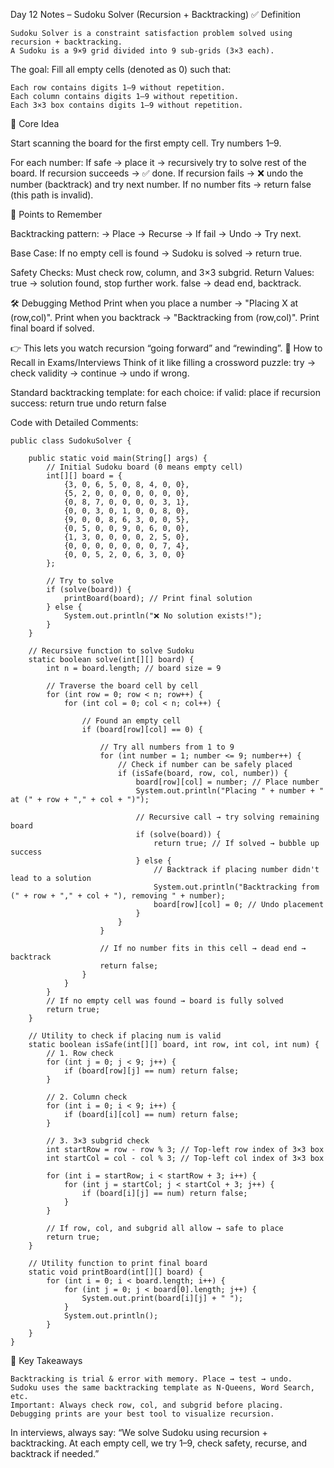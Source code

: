 Day 12 Notes – Sudoku Solver (Recursion + Backtracking)
✅ Definition

    Sudoku Solver is a constraint satisfaction problem solved using recursion + backtracking.
    A Sudoku is a 9×9 grid divided into 9 sub-grids (3×3 each).

The goal: Fill all empty cells (denoted as 0) such that:

    Each row contains digits 1–9 without repetition.
    Each column contains digits 1–9 without repetition.
    Each 3×3 box contains digits 1–9 without repetition.

🧠 Core Idea

Start scanning the board for the first empty cell.
    Try numbers 1–9.

For each number:
    If safe → place it → recursively try to solve rest of the board.
    If recursion succeeds → ✅ done.
    If recursion fails → ❌ undo the number (backtrack) and try next number.
    If no number fits → return false (this path is invalid).

📌 Points to Remember

Backtracking pattern:
→ Place → Recurse → If fail → Undo → Try next.

Base Case:
If no empty cell is found → Sudoku is solved → return true.

Safety Checks:
    Must check row, column, and 3×3 subgrid.
Return Values:
    true → solution found, stop further work.
    false → dead end, backtrack.

🛠️ Debugging Method
    Print when you place a number → "Placing X at (row,col)".
    Print when you backtrack → "Backtracking from (row,col)".
    Print final board if solved.

👉 This lets you watch recursion “going forward” and “rewinding”.
📌 How to Recall in Exams/Interviews
    Think of it like filling a crossword puzzle: try → check validity → continue → undo if wrong.

Standard backtracking template:
    for each choice:
        if valid:
            place
            if recursion success: return true
            undo
    return false

Code with Detailed Comments:

    public class SudokuSolver {

        public static void main(String[] args) {
            // Initial Sudoku board (0 means empty cell)
            int[][] board = {
                {3, 0, 6, 5, 0, 8, 4, 0, 0},
                {5, 2, 0, 0, 0, 0, 0, 0, 0},
                {0, 8, 7, 0, 0, 0, 0, 3, 1},
                {0, 0, 3, 0, 1, 0, 0, 8, 0},
                {9, 0, 0, 8, 6, 3, 0, 0, 5},
                {0, 5, 0, 0, 9, 0, 6, 0, 0},
                {1, 3, 0, 0, 0, 0, 2, 5, 0},
                {0, 0, 0, 0, 0, 0, 0, 7, 4},
                {0, 0, 5, 2, 0, 6, 3, 0, 0}
            };

            // Try to solve
            if (solve(board)) {
                printBoard(board); // Print final solution
            } else {
                System.out.println("❌ No solution exists!");
            }
        }

        // Recursive function to solve Sudoku
        static boolean solve(int[][] board) {
            int n = board.length; // board size = 9

            // Traverse the board cell by cell
            for (int row = 0; row < n; row++) {
                for (int col = 0; col < n; col++) {

                    // Found an empty cell
                    if (board[row][col] == 0) {

                        // Try all numbers from 1 to 9
                        for (int number = 1; number <= 9; number++) {
                            // Check if number can be safely placed
                            if (isSafe(board, row, col, number)) {
                                board[row][col] = number; // Place number
                                System.out.println("Placing " + number + " at (" + row + "," + col + ")");

                                // Recursive call → try solving remaining board
                                if (solve(board)) {
                                    return true; // If solved → bubble up success
                                } else {
                                    // Backtrack if placing number didn't lead to a solution
                                    System.out.println("Backtracking from (" + row + "," + col + "), removing " + number);
                                    board[row][col] = 0; // Undo placement
                                }
                            }
                        }

                        // If no number fits in this cell → dead end → backtrack
                        return false;
                    }
                }
            }
            // If no empty cell was found → board is fully solved
            return true;
        }

        // Utility to check if placing num is valid
        static boolean isSafe(int[][] board, int row, int col, int num) {
            // 1. Row check
            for (int j = 0; j < 9; j++) {
                if (board[row][j] == num) return false;
            }

            // 2. Column check
            for (int i = 0; i < 9; i++) {
                if (board[i][col] == num) return false;
            }

            // 3. 3×3 subgrid check
            int startRow = row - row % 3; // Top-left row index of 3×3 box
            int startCol = col - col % 3; // Top-left col index of 3×3 box

            for (int i = startRow; i < startRow + 3; i++) {
                for (int j = startCol; j < startCol + 3; j++) {
                    if (board[i][j] == num) return false;
                }
            }

            // If row, col, and subgrid all allow → safe to place
            return true;
        }

        // Utility function to print final board
        static void printBoard(int[][] board) {
            for (int i = 0; i < board.length; i++) {
                for (int j = 0; j < board[0].length; j++) {
                    System.out.print(board[i][j] + " ");
                }
                System.out.println();
            }
        }
    }

🔑 Key Takeaways

    Backtracking is trial & error with memory. Place → test → undo.
    Sudoku uses the same backtracking template as N-Queens, Word Search, etc.
    Important: Always check row, col, and subgrid before placing.
    Debugging prints are your best tool to visualize recursion.

In interviews, always say:
    “We solve Sudoku using recursion + backtracking. At each empty cell, we try 1–9, check safety, recurse, and backtrack if needed.”